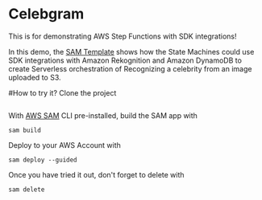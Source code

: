 # Celebgram
This is for demonstrating AWS Step Functions with SDK integrations!

In this demo, the [SAM Template](./template.yaml) shows how the State Machines could use SDK integrations with Amazon Rekognition and Amazon DynamoDB to create Serverless orchestration of Recognizing a celebrity from an image uploaded to S3.

#How to try it?
Clone the project 
```
```

With [AWS SAM](https://aws.amazon.com/serverless/sam/) CLI pre-installed, build the SAM app with 
```
sam build
```

Deploy to your AWS Account with 
```
sam deploy --guided
```

Once you have tried it out, don't forget to delete with 
```
sam delete
```